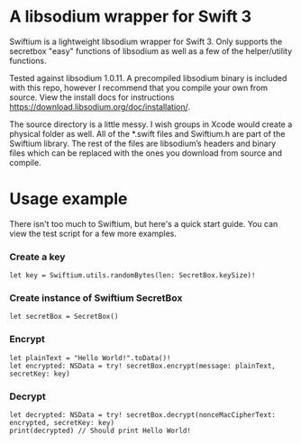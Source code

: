 # A libsodium wrapper for Swift 3
Swiftium is a lightweight libsodium wrapper for Swift 3. Only supports the secretbox "easy" functions of libsodium as well as a few of the helper/utility functions.

Tested against libsodium 1.0.11. A precompiled libsodium binary is included with this repo, however I recommend that you compile your own from source. View the install docs for instructions https://download.libsodium.org/doc/installation/.

The source directory is a little messy. I wish groups in Xcode would create a physical folder as well. All of the *.swift files and Swiftium.h are part of the Swiftium library. The rest of the files are libsodium’s headers and binary files which can be replaced with the ones you download from source and compile.

# Usage example

There isn't too much to Swiftium, but here's a quick start guide. You can view the test script for a few more examples.

### Create a key
    let key = Swiftium.utils.randomBytes(len: SecretBox.keySize)!

### Create instance of Swiftium SecretBox
    let secretBox = SecretBox()

### Encrypt
    let plainText = "Hello World!".toData()!
    let encrypted: NSData = try! secretBox.encrypt(message: plainText, secretKey: key)

### Decrypt
    let decrypted: NSData = try! secretBox.decrypt(nonceMacCipherText: encrypted, secretKey: key)
    print(decrypted) // Should print Hello World!
